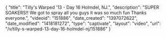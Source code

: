 {
    "title": "Tilly's Warped '13 - Day 16 Holmdel, NJ.",
    "description": "SUPER SOAKERS!! We got to spray all you guys it was so much fun Thanks everyone.",
    "videoid": "151886",
    "date_created": "1397072622",
    "date_modified": "1418181272",
    "type": "captivate",
    "layout": "video",
    "url": "\/v\/tilly-s-warped-13-day-16-holmdel-nj\/151886"
}